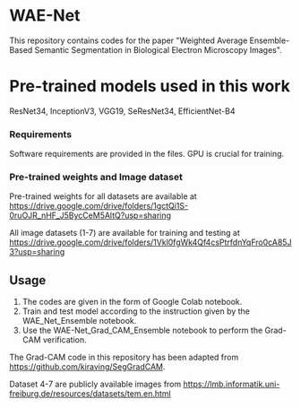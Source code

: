 # WAE-Net
This repository contains codes for the paper "Weighted Average Ensemble-Based Semantic Segmentation in Biological Electron Microscopy Images".

# Pre-trained models used in this work
ResNet34, InceptionV3, VGG19, SeResNet34, EfficientNet-B4

### Requirements

Software requirements are provided in the files.
GPU is crucial for training. 

###  Pre-trained weights and Image dataset

Pre-trained weights for all datasets are available at https://drive.google.com/drive/folders/1gctQi1S-0ruOJR_nHF_J5BycCeM5AltQ?usp=sharing

All image datasets (1-7) are available for training and testing at https://drive.google.com/drive/folders/1Vkl0fgWk4Qf4csPtrfdnYqFro0cA85J3?usp=sharing


## Usage

1) The codes are given in the form of Google Colab notebook.
2) Train and test model according to the instruction given by the WAE_Net_Ensemble notebook.
3) Use the WAE-Net_Grad_CAM_Ensemble notebook to perform the Grad-CAM verification. 


The Grad-CAM code in this repository has been adapted from https://github.com/kiraving/SegGradCAM.

Dataset 4-7 are publicly available images from  https://lmb.informatik.uni-freiburg.de/resources/datasets/tem.en.html


